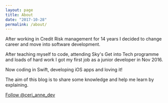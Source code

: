 ```yaml
---
layout: page
title: About
date: "2017-10-28"
permalink: /about/
---
```


After working in Credit Risk management for 14 years I decided to change career and move into software development.

After teaching myself to code, attending Sky's Get into Tech programme and loads of hard work I got my first job as a junior developer in Nov 2016.

Now coding in Swift, developing iOS apps and loving it!

The aim of this blog is to share some knowledge and help me learn by explaining.

[Follow @ceri\_anne\_dev](http://twitter.com/ceri_anne_dev)
<script src="http://platform.twitter.com/widgets.js" type="text/javascript"></script>
